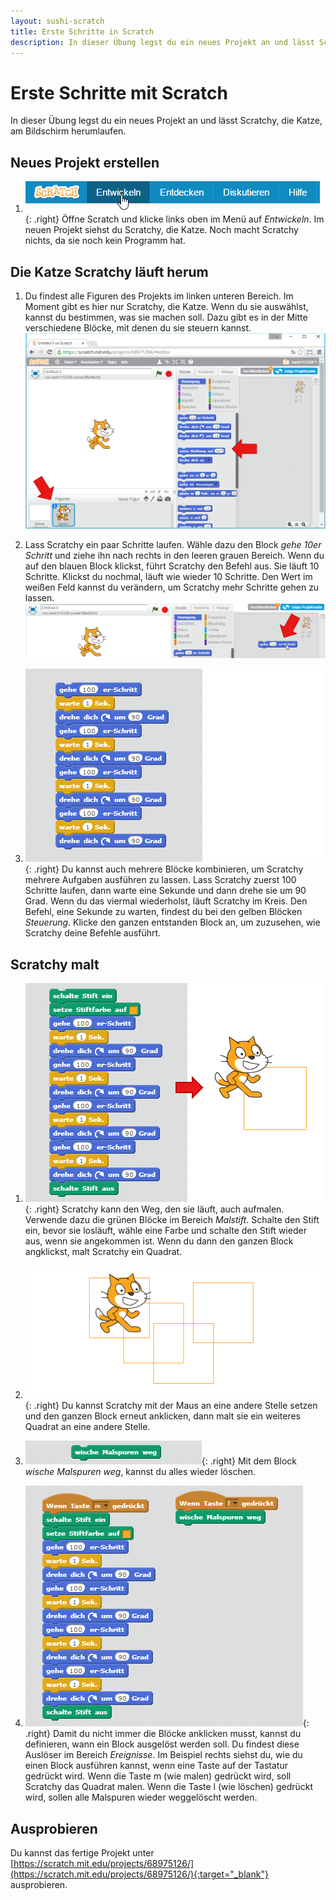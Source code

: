 ```yaml
---
layout: sushi-scratch
title: Erste Schritte in Scratch
description: In dieser Übung legst du ein neues Projekt an und lässt Scratchy, die Katze, am Bildschirm herumlaufen.
---
```


# Erste Schritte mit Scratch

In dieser Übung legst du ein neues Projekt an und lässt Scratchy, die Katze, am Bildschirm herumlaufen.

## Neues Projekt erstellen

1. ![Neues Scratch Projekt erstellen](scratch-erste-schritte/scratch-projekt-erstellen.png){: .right}
Öffne Scratch und klicke links oben im Menü auf *Entwickeln*. Im neuen Projekt siehst du Scratchy, die Katze. Noch macht Scratchy nichts, da sie noch kein Programm hat.

## Die Katze Scratchy läuft herum

1. Du findest alle Figuren des Projekts im linken unteren Bereich. Im Moment gibt es hier nur Scratchy, die Katze. Wenn du sie auswählst, kannst du bestimmen, was sie machen soll. Dazu gibt es in der Mitte verschiedene Blöcke, mit denen du sie steuern kannst.
![Erste Schritte in Scratch](scratch-erste-schritte/neues-scratch-projekt.png)

2. Lass Scratchy ein paar Schritte laufen. Wähle dazu den Block *gehe 10er Schritt* und ziehe ihn nach rechts in den leeren grauen Bereich. Wenn du auf den blauen Block klickst, führt Scratchy den Befehl aus. Sie läuft 10 Schritte. Klickst du nochmal, läuft wie wieder 10 Schritte. Den Wert im weißen Feld kannst du verändern, um Scratchy mehr Schritte gehen zu lassen.
![Erste Schritte von Scratchy](scratch-erste-schritte/erste-schritte-scratchy.png)

3. ![Mehre Blöcke kombinieren](scratch-erste-schritte/scratchy-geht-im-kreis.png){: .right}
Du kannst auch mehrere Blöcke kombinieren, um Scratchy mehrere Aufgaben ausführen zu lassen. Lass Scratchy zuerst 100 Schritte laufen, dann warte eine Sekunde und dann drehe sie um 90 Grad. Wenn du das viermal wiederholst, läuft Scratchy im Kreis. Den Befehl, eine Sekunde zu warten, findest du bei den gelben Blöcken *Steuerung*. 
Klicke den ganzen entstanden Block an, um zuzusehen, wie Scratchy deine Befehle ausführt.

## Scratchy malt

1. ![Scratchy malt](scratch-erste-schritte/scratchy-malt.png){: .right}
Scratchy kann den Weg, den sie läuft, auch aufmalen. Verwende dazu die grünen Blöcke im Bereich *Malstift*. Schalte den Stift ein, bevor sie losläuft, wähle eine Farbe und schalte den Stift wieder aus, wenn sie angekommen ist. Wenn du dann den ganzen Block angklickst, malt Scratchy ein Quadrat.

2. ![Scratchy malt mehrere Quadrate](scratch-erste-schritte/mehrere-quadrate.png){: .right}
Du kannst Scratchy mit der Maus an eine andere Stelle setzen und den ganzen Block erneut anklicken, dann malt sie ein weiteres Quadrat an eine andere Stelle.

3. ![Wische Malspuren weg](scratch-erste-schritte/wische-malspuren-weg.png){: .right}
Mit dem Block *wische Malspuren weg*, kannst du alles wieder löschen.

4. ![Ereignisse](scratch-erste-schritte/ereignisse.png){: .right}
Damit du nicht immer die Blöcke anklicken musst, kannst du definieren, wann ein Block ausgelöst werden soll. 
Du findest diese Auslöser im Bereich *Ereignisse*. Im Beispiel rechts siehst du, wie du einen Block ausführen kannst, wenn eine Taste auf der Tastatur gedrückt wird. Wenn die Taste m (wie malen) gedrückt wird, soll Scratchy das Quadrat malen. Wenn die Taste l (wie löschen) gedrückt wird, sollen alle Malspuren wieder weggelöscht werden.

## Ausprobieren

Du kannst das fertige Projekt unter [https://scratch.mit.edu/projects/68975126/](https://scratch.mit.edu/projects/68975126/){:target="_blank"} ausprobieren.